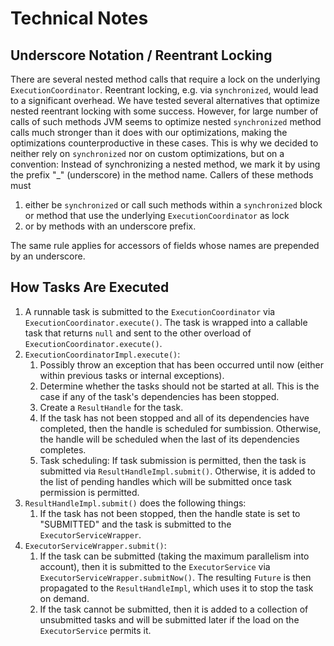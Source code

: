 # Technical Notes

## Underscore Notation / Reentrant Locking

There are several nested method calls that require a lock on the underlying `ExecutionCoordinator`. Reentrant locking, e.g. via `synchronized`, would lead to a significant overhead. We have tested several alternatives that optimize nested reentrant locking with some success. However, for large number of calls of such methods JVM seems to optimize nested `synchronized` method calls much stronger than it does with our optimizations, making the optimizations counterproductive in these cases. This is why we decided to neither rely on `synchronized` nor on custom optimizations, but on a convention: Instead of synchronizing a nested method, we mark it by using the prefix "_" (underscore) in the method name. Callers of these methods must

1. either be `synchronized` or call such methods within a `synchronized` block or method that use the underlying `ExecutionCoordinator` as lock
1. or by methods with an underscore prefix.

The same rule applies for accessors of fields whose names are prepended by an underscore.  

## How Tasks Are Executed

1. A runnable task is submitted to the `ExecutionCoordinator` via `ExecutionCoordinator.execute()`. The task is wrapped into a callable task that returns `null` and sent to the other overload of `ExecutionCoordinator.execute()`.
1. `ExecutionCoordinatorImpl.execute()`:
    1. Possibly throw an exception that has been occurred until now (either within previous tasks or internal exceptions).
    1. Determine whether the tasks should not be started at all. This is the case if any of the task's dependencies has been stopped.
    1. Create a `ResultHandle` for the task.
    1. If the task has not been stopped and all of its dependencies have completed, then the handle is scheduled for sumbission. Otherwise, the handle will be scheduled when the last of its dependencies completes.
    1. Task scheduling: If task submission is permitted, then the task is submitted via `ResultHandleImpl.submit()`. Otherwise, it is added to the list of pending handles which will be submitted once task permission is permitted. 
1. `ResultHandleImpl.submit()` does the following things:
    1. If the task has not been stopped, then the handle state is set to "SUBMITTED" and the task is submitted to the `ExecutorServiceWrapper`.
1. `ExecutorServiceWrapper.submit()`:
    1. If the task can be submitted (taking the maximum parallelism into account), then it is submitted to the `ExecutorService` via `ExecutorServiceWrapper.submitNow()`. The resulting `Future` is then propagated to the `ResultHandleImpl`, which uses it to stop the task on demand. 
    1. If the task cannot be submitted, then it is added to a collection of unsubmitted tasks and will be submitted later if the load on the `ExecutorService` permits it.     